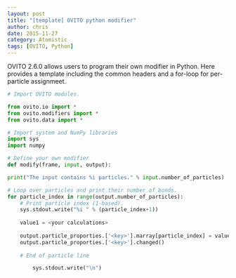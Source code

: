 ```yaml
---
layout: post
title: "[template] OVITO python modifier"
author: chris
date: 2015-11-27
category: Atomistic
tags: [OVITO, Python]
---
```


OVITO 2.6.0 allows users to program their own modifier in Python. Here provides a template including the common headers and a for-loop for per-particle assignmeet.

<!--more-->

```python
# Import OVITO modules. 

from ovito.io import *
from ovito.modifiers import *
from ovito.data import *

# Import system and NumPy libraries
import sys
import numpy

# Define your own modifier
def modify(frame, input, output):

print("The input contains %i particles." % input.number_of_particles)

# Loop over particles and print their number of bonds.
for particle_index in range(output.number_of_particles):
    # Print particle index (1-based).
    sys.stdout.write("%i " % (particle_index+1))
    
    value1 = <your calculations>
    
    output.particle_proporties.['<key>'].marray[particle_index] = value1
    output.particle_proporties.['<key>'].changed()
    
    # End of particle line

        sys.stdout.write("\n")
```